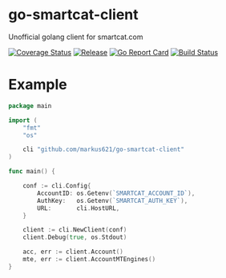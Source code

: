# go-smartcat-client
Unofficial golang client for smartcat.com

[![Coverage Status](https://coveralls.io/repos/github/markus621/go-smartcat-client/badge.svg?branch=master)](https://coveralls.io/github/markus621/go-smartcat-client?branch=master)
[![Release](https://img.shields.io/github/release/markus621/go-smartcat-client.svg?style=flat-square)](https://github.com/markus621/go-smartcat-client/releases/latest)
[![Go Report Card](https://goreportcard.com/badge/github.com/markus621/go-smartcat-client)](https://goreportcard.com/report/github.com/markus621/go-smartcat-client)
[![Build Status](https://travis-ci.com/markus621/go-smartcat-client.svg?branch=master)](https://travis-ci.com/markus621/go-smartcat-client)

# Example

```go
package main

import (
	"fmt"
	"os"

	cli "github.com/markus621/go-smartcat-client"
)

func main() {

	conf := cli.Config{
		AccountID: os.Getenv(`SMARTCAT_ACCOUNT_ID`),
		AuthKey:   os.Getenv(`SMARTCAT_AUTH_KEY`),
		URL:       cli.HostURL,
	}

	client := cli.NewClient(conf)
	client.Debug(true, os.Stdout)

	acc, err := client.Account()
	mte, err := client.AccountMTEngines()
}
```